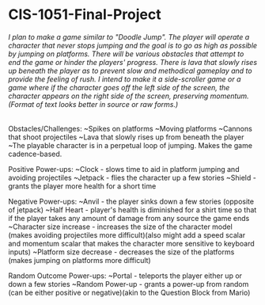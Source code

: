 # CIS-1051-Final-Project

###### I plan to make a game similar to "Doodle Jump". The player will operate a character that never stops jumping and the goal is to go as high as possible by jumping on platforms. There will be various obstacles that attempt to end the game or hinder the players' progress. There is lava that slowly rises up beneath the player as to prevent slow and methodical gameplay and to provide the feeling of rush. I intend to make it a side-scroller game or a game where if the character goes off the left side of the screen, the character appears on the right side of the screen, preserving momentum. (Format of text looks better in source or raw forms.)

Obstacles/Challenges:
~Spikes on platforms
~Moving platforms
~Cannons that shoot projectiles
~Lava that slowly rises up from beneath the player
~The playable character is in a perpetual loop of jumping. Makes the game cadence-based.

Positive Power-ups:
~Clock - slows time to aid in platform jumping and avoiding projectiles
~Jetpack - flies the character up a few stories
~Shield - grants the player more health for a short time

Negative Power-ups:
~Anvil - the player sinks down a few stories (opposite of jetpack)
~Half Heart - player's health is diminished for a shirt time so that if the player takes any amount of damage from any source the game ends
~Character size increase - increases the size of the character model (makes avoiding projectiles more difficult)(also might add a speed scalar and momentum scalar that makes the character more sensitive to keyboard inputs)
~Platform size decrease - decreases the size of the platforms (makes jumping on platforms more difficult)

Random Outcome Power-ups:
~Portal - teleports the player either up or down a few stories
~Random Power-up - grants a power-up from random (can be either positive or negative)(akin to the Question Block from Mario)
